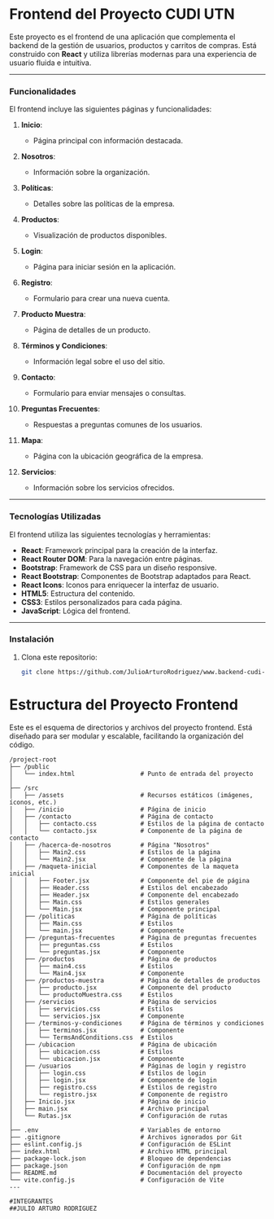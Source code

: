 # Frontend del Proyecto CUDI UTN

Este proyecto es el frontend de una aplicación que complementa el backend de la gestión de usuarios, productos y carritos de compras. Está construido con **React** y utiliza librerías modernas para una experiencia de usuario fluida e intuitiva.

---

### Funcionalidades

El frontend incluye las siguientes páginas y funcionalidades:

1. **Inicio**:
   - Página principal con información destacada.

2. **Nosotros**:
   - Información sobre la organización.

3. **Políticas**:
   - Detalles sobre las políticas de la empresa.

4. **Productos**:
   - Visualización de productos disponibles.

5. **Login**:
   - Página para iniciar sesión en la aplicación.

6. **Registro**:
   - Formulario para crear una nueva cuenta.

7. **Producto Muestra**:
   - Página de detalles de un producto.

8. **Términos y Condiciones**:
   - Información legal sobre el uso del sitio.

9. **Contacto**:
   - Formulario para enviar mensajes o consultas.

10. **Preguntas Frecuentes**:
    - Respuestas a preguntas comunes de los usuarios.

11. **Mapa**:
    - Página con la ubicación geográfica de la empresa.

12. **Servicios**:
    - Información sobre los servicios ofrecidos.

---

### Tecnologías Utilizadas

El frontend utiliza las siguientes tecnologías y herramientas:

- **React**: Framework principal para la creación de la interfaz.
- **React Router DOM**: Para la navegación entre páginas.
- **Bootstrap**: Framework de CSS para un diseño responsive.
- **React Bootstrap**: Componentes de Bootstrap adaptados para React.
- **React Icons**: Iconos para enriquecer la interfaz de usuario.
- **HTML5**: Estructura del contenido.
- **CSS3**: Estilos personalizados para cada página.
- **JavaScript**: Lógica del frontend.

---

### Instalación

1. Clona este repositorio:
   ```bash
   git clone https://github.com/JulioArturoRodriguez/www.backend-cudi-utn-proyect-julio-rodriguez.git

# Estructura del Proyecto Frontend

Este es el esquema de directorios y archivos del proyecto frontend. Está diseñado para ser modular y escalable, facilitando la organización del código.

```plaintext
/project-root
├── /public
│   └── index.html                  # Punto de entrada del proyecto
│
├── /src
│   ├── /assets                     # Recursos estáticos (imágenes, íconos, etc.)
│   ├── /inicio                     # Página de inicio
│   ├── /contacto                   # Página de contacto
│   │   ├── contacto.css            # Estilos de la página de contacto
│   │   └── contacto.jsx            # Componente de la página de contacto
│   ├── /hacerca-de-nosotros        # Página "Nosotros"
│   │   ├── Main2.css               # Estilos de la página
│   │   └── Main2.jsx               # Componente de la página
│   ├── /maqueta-inicial            # Componentes de la maqueta inicial
│   │   ├── Footer.jsx              # Componente del pie de página
│   │   ├── Header.css              # Estilos del encabezado
│   │   ├── Header.jsx              # Componente del encabezado
│   │   ├── Main.css                # Estilos generales
│   │   └── Main.jsx                # Componente principal
│   ├── /politicas                  # Página de políticas
│   │   ├── Main.css                # Estilos
│   │   └── main.jsx                # Componente
│   ├── /preguntas-frecuentes       # Página de preguntas frecuentes
│   │   ├── preguntas.css           # Estilos
│   │   └── preguntas.jsx           # Componente
│   ├── /productos                  # Página de productos
│   │   ├── main4.css               # Estilos
│   │   └── Main4.jsx               # Componente
│   ├── /productos-muestra          # Página de detalles de productos
│   │   ├── producto.jsx            # Componente del producto
│   │   └── productoMuestra.css     # Estilos
│   ├── /servicios                  # Página de servicios
│   │   ├── servicios.css           # Estilos
│   │   └── servicios.jsx           # Componente
│   ├── /terminos-y-condiciones     # Página de términos y condiciones
│   │   ├── terminos.jsx            # Componente
│   │   └── TermsAndConditions.css  # Estilos
│   ├── /ubicacion                  # Página de ubicación
│   │   ├── ubicacion.css           # Estilos
│   │   └── ubicacion.jsx           # Componente
│   ├── /usuarios                   # Páginas de login y registro
│   │   ├── login.css               # Estilos de login
│   │   ├── login.jsx               # Componente de login
│   │   ├── registro.css            # Estilos de registro
│   │   └── registro.jsx            # Componente de registro
│   ├── Inicio.jsx                  # Página de inicio
│   ├── main.jsx                    # Archivo principal
│   └── Rutas.jsx                   # Configuración de rutas
│
├── .env                            # Variables de entorno
├── .gitignore                      # Archivos ignorados por Git
├── eslint.config.js                # Configuración de ESLint
├── index.html                      # Archivo HTML principal
├── package-lock.json               # Bloqueo de dependencias
├── package.json                    # Configuración de npm
├── README.md                       # Documentación del proyecto
└── vite.config.js                  # Configuración de Vite
---

#INTEGRANTES
##JULIO ARTURO RODRIGUEZ
